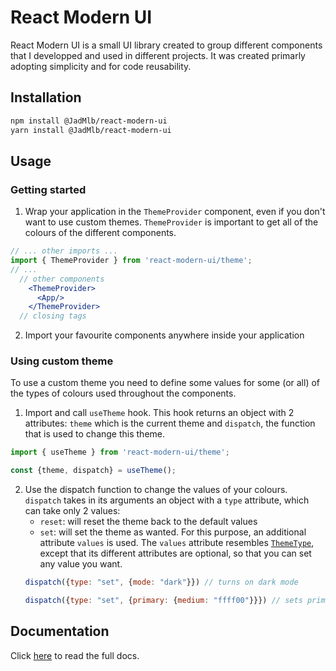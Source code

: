 # React Modern UI
React Modern UI is a small UI library created to group different components that I developped and used in different projects. It was created primarly adopting simplicity and for code reusability.

## Installation

```bash
npm install @JadMlb/react-modern-ui
yarn install @JadMlb/react-modern-ui
```

## Usage
### Getting started
1. Wrap your application in the `ThemeProvider` component, even if you don't want to use custom themes. `ThemeProvider` is important to get all of the colours of the different components.
```jsx
// ... other imports ...
import { ThemeProvider } from 'react-modern-ui/theme';
// ...
  // other components
    <ThemeProvider>
      <App/>
    </ThemeProvider>
  // closing tags
```
2. Import your favourite components anywhere inside your application

### Using custom theme
To use a custom theme you need to define some values for some (or all) of the types of colours used throughout the components.
1. Import and call `useTheme` hook. This hook returns an object with 2 attributes: `theme` which is the current theme and `dispatch`, the function that is used to change this theme.
```jsx
import { useTheme } from 'react-modern-ui/theme';
```
```jsx
const {theme, dispatch} = useTheme();
```
2. Use the dispatch function to change the values of your colours. `dispatch` takes in its arguments an object with a `type` attribute, which can take only 2 values:
	- `reset`: will reset the theme back to the default values
	- `set`: will set the theme as wanted. For this purpose, an additional attribute `values` is used. The `values` attribute resembles [`ThemeType`](docs.md#themetype), except that its different attributes are optional, so that you can set any value you want.
	```jsx
	dispatch({type: "set", {mode: "dark"}}) // turns on dark mode
	```
	```jsx
	dispatch({type: "set", {primary: {medium: "ffff00"}}}) // sets primary colour to #ffff00
	```

## Documentation
Click [here](docs.md) to read the full docs.
